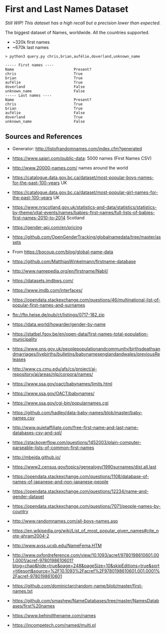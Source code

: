 # First and Last Names Dataset
*Still WIP! This dataset has a high recall but a precision lower than expected.*

The biggest dataset of Names, worldwide. All the countries supported.

- ~320k first names
- ~670k last names

```
> python3 query.py chris,brian,aufélie,doverland,unknown_name

----- First names ----
Name                           Present?
chris                          True
brian                          True
aufélie                        True
doverland                      False
unknown_name                   False
----- Last names ----
Name                           Present?
chris                          True
brian                          True
aufélie                        False
doverland                      True
unknown_name                   False
```

## Sources and References

- Generator: http://listofrandomnames.com/index.cfm?generated
- https://www.sajari.com/public-data: 5000 names (First Names CSV)
- http://www.20000-names.com/ names around the world
- https://catalogue.data.gov.bc.ca/dataset/most-popular-boys-names-for-the-past-100-years UK
- https://catalogue.data.gov.bc.ca/dataset/most-popular-girl-names-for-the-past-100-years UK
- https://www.nrscotland.gov.uk/statistics-and-data/statistics/statistics-by-theme/vital-events/names/babies-first-names/full-lists-of-babies-first-names-2010-to-2014 Scotland

- https://gender-api.com/en/pricing

- https://github.com/OpenGenderTracking/globalnamedata/tree/master/assets
- From https://bocoup.com/blog/global-name-data

- https://github.com/MatthiasWinkelmann/firstname-database

- http://www.namepedia.org/en/firstname/Nabil/

- https://datasets.imdbws.com/
- https://www.imdb.com/interfaces/

- https://opendata.stackexchange.com/questions/46/multinational-list-of-popular-first-names-and-surnames
- ftp://ftp.heise.de/pub/ct/listings/0717-182.zip

- https://data.world/howarder/gender-by-name

- https://statbel.fgov.be/en/open-data/first-names-total-population-municipality

- https://www.ons.gov.uk/peoplepopulationandcommunity/birthsdeathsandmarriages/livebirths/bulletins/babynamesenglandandwales/previousReleases

- http://www.cs.cmu.edu/afs/cs/project/ai-repository/ai/areas/nlp/corpora/names/

- https://www.ssa.gov/oact/babynames/limits.html

- https://www.ssa.gov/OACT/babynames/

- https://www.ssa.gov/cgi-bin/popularnames.cgi

- https://github.com/hadley/data-baby-names/blob/master/baby-names.csv

- http://www.quietaffiliate.com/free-first-name-and-last-name-databases-csv-and-sql/

- https://stackoverflow.com/questions/1452003/plain-computer-parseable-lists-of-common-first-names

- http://mbejda.github.io/

- https://www2.census.gov/topics/genealogy/1990surnames/dist.all.last

- https://opendata.stackexchange.com/questions/1108/database-of-names-of-japanese-and-non-japanese-people

- https://opendata.stackexchange.com/questions/12234/name-and-gender-dataset

- https://opendata.stackexchange.com/questions/7071/people-names-by-country

- http://www.randomnames.com/all-boys-names.asp

- https://en.wikipedia.org/wiki/List_of_most_popular_given_names#cite_note-ahram2004-2

- http://www.avss.ucsb.edu/NameFema.HTM

- http://www.oxfordreference.com/view/10.1093/acref/9780198610601.001.0001/acref-9780198610601?btog=chap&hide=true&page=248&pageSize=10&skipEditions=true&sort=titlesort&source=%2F10.1093%2Facref%2F9780198610601.001.0001%2Facref-9780198610601

- https://github.com/dominictarr/random-name/blob/master/first-names.txt

- https://github.com/smashew/NameDatabases/tree/master/NamesDatabases/first%20names

- https://www.behindthename.com/names

- https://incompetech.com/named/multi.pl
